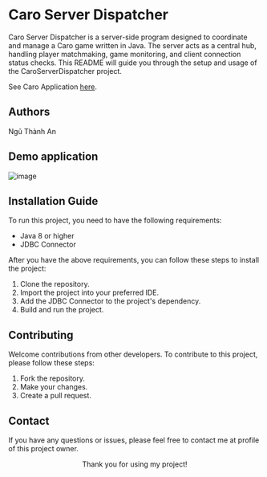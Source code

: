# Caro Server Dispatcher

<p>Caro Server Dispatcher is a server-side program designed to coordinate and manage a Caro game written in Java. The server acts as a central hub, handling player matchmaking, game monitoring, and client connection status checks. This README will guide you through the setup and usage of the CaroServerDispatcher project.</p>

See Caro Application [here](https://github.com/antoo05-11/Caro_107).

<h2> Authors</h2>
<p> Ngũ Thành An </p>

<h2>Demo application</h2>

![image](https://github.com/antoo05-11/SalesManagement/assets/92411733/21aef4a0-87c4-4908-a1f5-5ae65c22fe1a)

<h2>Installation Guide</h2>

<p>To run this project, you need to have the following requirements:</p>

<ul>
  <li>Java 8 or higher</li>
  <li>JDBC Connector</li>
</ul>

<p>After you have the above requirements, you can follow these steps to install the project:</p>

<ol>
  <li>Clone the repository.</li>
  <li>Import the project into your preferred IDE.</li>
  <li>Add the JDBC Connector to the project's dependency.</li>
  <li>Build and run the project.</li>
</ol>

<h2>Contributing</h2>

<p>Welcome contributions from other developers. To contribute to this project, please follow these steps:</p>

<ol>
  <li>Fork the repository.</li>
  <li>Make your changes.</li>
  <li>Create a pull request.</li>
</ol>

<h2>Contact</h2>

<p>If you have any questions or issues, please feel free to contact me at profile of this project owner.</p>

<p align="center">Thank you for using my project!</p>
